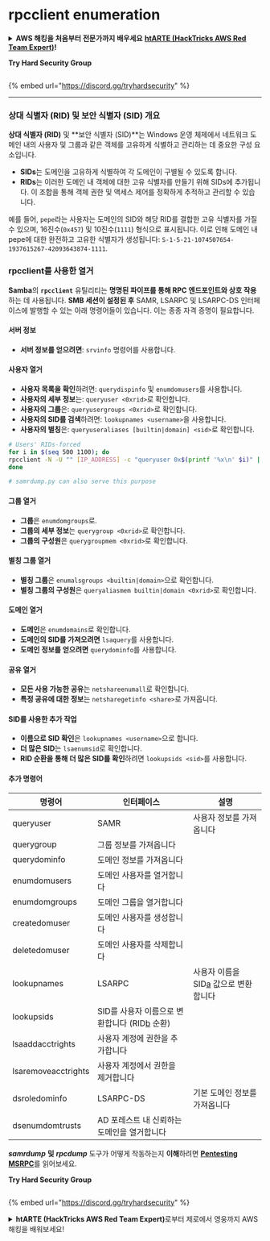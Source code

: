 # rpcclient enumeration

<details>

<summary><strong>AWS 해킹을 처음부터 전문가까지 배우세요</strong> <a href="https://training.hacktricks.xyz/courses/arte"><strong>htARTE (HackTricks AWS Red Team Expert)</strong></a><strong>!</strong></summary>

* **사이버 보안 회사**에서 일하시나요? **HackTricks에서 귀사를 광고**하고 싶으신가요? 혹은 **PEASS의 최신 버전에 액세스하거나 HackTricks를 PDF로 다운로드**하고 싶으신가요? [**SUBSCRIPTION PLANS**](https://github.com/sponsors/carlospolop)를 확인해보세요!
* [**The PEASS Family**](https://opensea.io/collection/the-peass-family)를 발견해보세요, 저희의 독점적인 [**NFTs**](https://opensea.io/collection/the-peass-family) 컬렉션
* [**공식 PEASS & HackTricks 스왹**](https://peass.creator-spring.com)을 받아보세요
* **💬** [**Discord 그룹**](https://discord.gg/hRep4RUj7f)에 **가입**하거나 [**텔레그램 그룹**](https://t.me/peass)에 가입하시거나 **트위터** 🐦[**@carlospolopm**](https://twitter.com/hacktricks\_live)**를 팔로우**하세요.
* **해킹 요령을 공유하고 싶으시다면** [**hacktricks repo**](https://github.com/carlospolop/hacktricks)**와** [**hacktricks-cloud repo**](https://github.com/carlospolop/hacktricks-cloud)**로 PR을 제출**해주세요.

</details>

**Try Hard Security Group**

<figure><img src="https://github.com/carlospolop/hacktricks/blob/kr/network-services-pentesting/.gitbook/assets/telegram-cloud-document-1-5159108904864449420.jpg" alt=""><figcaption></figcaption></figure>

{% embed url="https://discord.gg/tryhardsecurity" %}

***

### 상대 식별자 (RID) 및 보안 식별자 (SID) 개요

**상대 식별자 (RID)** 및 \*\*보안 식별자 (SID)\*\*는 Windows 운영 체제에서 네트워크 도메인 내의 사용자 및 그룹과 같은 객체를 고유하게 식별하고 관리하는 데 중요한 구성 요소입니다.

* **SIDs**는 도메인을 고유하게 식별하여 각 도메인이 구별될 수 있도록 합니다.
* **RIDs**는 이러한 도메인 내 객체에 대한 고유 식별자를 만들기 위해 SIDs에 추가됩니다. 이 조합을 통해 객체 권한 및 액세스 제어를 정확하게 추적하고 관리할 수 있습니다.

예를 들어, `pepe`라는 사용자는 도메인의 SID와 해당 RID를 결합한 고유 식별자를 가질 수 있으며, 16진수(`0x457`) 및 10진수(`1111`) 형식으로 표시됩니다. 이로 인해 도메인 내 pepe에 대한 완전하고 고유한 식별자가 생성됩니다: `S-1-5-21-1074507654-1937615267-42093643874-1111`.

### **rpcclient를 사용한 열거**

**Samba**의 **`rpcclient`** 유틸리티는 **명명된 파이프를 통해 RPC 엔드포인트와 상호 작용**하는 데 사용됩니다. **SMB 세션이 설정된 후** SAMR, LSARPC 및 LSARPC-DS 인터페이스에 발행할 수 있는 아래 명령어들이 있습니다. 이는 종종 자격 증명이 필요합니다.

#### 서버 정보

* **서버 정보를 얻으려면**: `srvinfo` 명령어를 사용합니다.

#### 사용자 열거

* **사용자 목록을 확인**하려면: `querydispinfo` 및 `enumdomusers`를 사용합니다.
* **사용자의 세부 정보**는: `queryuser <0xrid>`로 확인합니다.
* **사용자의 그룹**은: `queryusergroups <0xrid>`로 확인합니다.
* **사용자의 SID를 검색**하려면: `lookupnames <username>`을 사용합니다.
* **사용자의 별칭**은: `queryuseraliases [builtin|domain] <sid>`로 확인합니다.

```bash
# Users' RIDs-forced
for i in $(seq 500 1100); do
rpcclient -N -U "" [IP_ADDRESS] -c "queryuser 0x$(printf '%x\n' $i)" | grep "User Name\|user_rid\|group_rid" && echo "";
done

# samrdump.py can also serve this purpose
```

#### 그룹 열거

* **그룹**은 `enumdomgroups`로.
* **그룹의 세부 정보**는 `querygroup <0xrid>`로 확인합니다.
* **그룹의 구성원**은 `querygroupmem <0xrid>`로 확인합니다.

#### 별칭 그룹 열거

* **별칭 그룹**은 `enumalsgroups <builtin|domain>`으로 확인합니다.
* **별칭 그룹의 구성원**은 `queryaliasmem builtin|domain <0xrid>`로 확인합니다.

#### 도메인 열거

* **도메인**은 `enumdomains`로 확인합니다.
* **도메인의 SID를 가져오려면** `lsaquery`를 사용합니다.
* **도메인 정보를 얻으려면** `querydominfo`를 사용합니다.

#### 공유 열거

* **모든 사용 가능한 공유**는 `netshareenumall`로 확인합니다.
* **특정 공유에 대한 정보**는 `netsharegetinfo <share>`로 가져옵니다.

#### SID를 사용한 추가 작업

* **이름으로 SID 확인**은 `lookupnames <username>`으로 합니다.
* **더 많은 SID**는 `lsaenumsid`로 확인합니다.
* **RID 순환을 통해 더 많은 SID를 확인**하려면 `lookupsids <sid>`를 사용합니다.

#### **추가 명령어**

| **명령어**             | **인터페이스**                                                                                                                              | **설명**                                                                                                                          |
| ------------------- | -------------------------------------------------------------------------------------------------------------------------------------- | ------------------------------------------------------------------------------------------------------------------------------- |
| queryuser           | SAMR                                                                                                                                   | 사용자 정보를 가져옵니다                                                                                                                   |
| querygroup          | 그룹 정보를 가져옵니다                                                                                                                           |                                                                                                                                 |
| querydominfo        | 도메인 정보를 가져옵니다                                                                                                                          |                                                                                                                                 |
| enumdomusers        | 도메인 사용자를 열거합니다                                                                                                                         |                                                                                                                                 |
| enumdomgroups       | 도메인 그룹을 열거합니다                                                                                                                          |                                                                                                                                 |
| createdomuser       | 도메인 사용자를 생성합니다                                                                                                                         |                                                                                                                                 |
| deletedomuser       | 도메인 사용자를 삭제합니다                                                                                                                         |                                                                                                                                 |
| lookupnames         | LSARPC                                                                                                                                 | 사용자 이름을 SID[a](https://learning.oreilly.com/library/view/network-security-assessment/9781491911044/ch08.html#ch08fn8) 값으로 변환합니다 |
| lookupsids          | SID를 사용자 이름으로 변환합니다 (RID[b](https://learning.oreilly.com/library/view/network-security-assessment/9781491911044/ch08.html#ch08fn9) 순환) |                                                                                                                                 |
| lsaaddacctrights    | 사용자 계정에 권한을 추가합니다                                                                                                                      |                                                                                                                                 |
| lsaremoveacctrights | 사용자 계정에서 권한을 제거합니다                                                                                                                     |                                                                                                                                 |
| dsroledominfo       | LSARPC-DS                                                                                                                              | 기본 도메인 정보를 가져옵니다                                                                                                                |
| dsenumdomtrusts     | AD 포레스트 내 신뢰하는 도메인을 열거합니다                                                                                                              |                                                                                                                                 |

_**samrdump**_ **및** _**rpcdump**_ 도구가 어떻게 작동하는지 **이해**하려면 [**Pentesting MSRPC**](../135-pentesting-msrpc.md)를 읽어보세요.

**Try Hard Security Group**

<figure><img src="https://github.com/carlospolop/hacktricks/blob/kr/network-services-pentesting/.gitbook/assets/telegram-cloud-document-1-5159108904864449420.jpg" alt=""><figcaption></figcaption></figure>

{% embed url="https://discord.gg/tryhardsecurity" %}

<details>

<summary><strong>htARTE (HackTricks AWS Red Team Expert)</strong>로부터 제로에서 영웅까지 AWS 해킹을 배워보세요!</summary>

* **사이버 보안 회사**에서 일하시나요? **HackTricks에서 귀하의 회사를 광고**하고 싶으신가요? 또는 **PEASS의 최신 버전에 액세스**하거나 HackTricks를 **PDF로 다운로드**하고 싶으신가요? [**구독 요금제**](https://github.com/sponsors/carlospolop)를 확인해보세요!
* [**The PEASS Family**](https://opensea.io/collection/the-peass-family)를 발견해보세요, 저희의 독점 [**NFTs**](https://opensea.io/collection/the-peass-family) 컬렉션
* [**공식 PEASS & HackTricks 스왹**](https://peass.creator-spring.com)을 얻으세요
* [**💬**](https://emojipedia.org/speech-balloon/) [**Discord 그룹**](https://discord.gg/hRep4RUj7f) 또는 [**텔레그램 그룹**](https://t.me/peass)에 가입하거나 **트위터** 🐦[**@carlospolopm**](https://twitter.com/hacktricks\_live)**를 팔로우**하세요.
* \*\*해킹 트릭을 공유하려면 [hacktricks repo](https://github.com/carlospolop/hacktricks) 및 [hacktricks-cloud repo](https://github.com/carlospolop/hacktricks-cloud)\*\*로 PR을 제출하세요.

</details>
